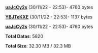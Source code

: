 [**uaJcCy2s**](/data/uaJcCy2s.txt) (30/11/22 - 22:53)- 4760 bytes

[**YBJTeKXE**](/data/YBJTeKXE.txt) (30/11/22 - 22:53)- 1137 bytes

[**uaJcCy2s**](/data/uaJcCy2s.txt) (30/11/22 - 22:53)- 4760 bytes

**Total Datas**: 5820

**Total Size**: 32.30 MB / 32.3 MB